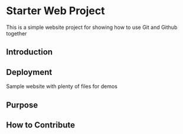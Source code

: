 # Starter Web Project

This is a simple website project for showing how to use Git and Github together

## Introduction

## Deployment

Sample website with plenty of files for demos

## Purpose

## How to Contribute